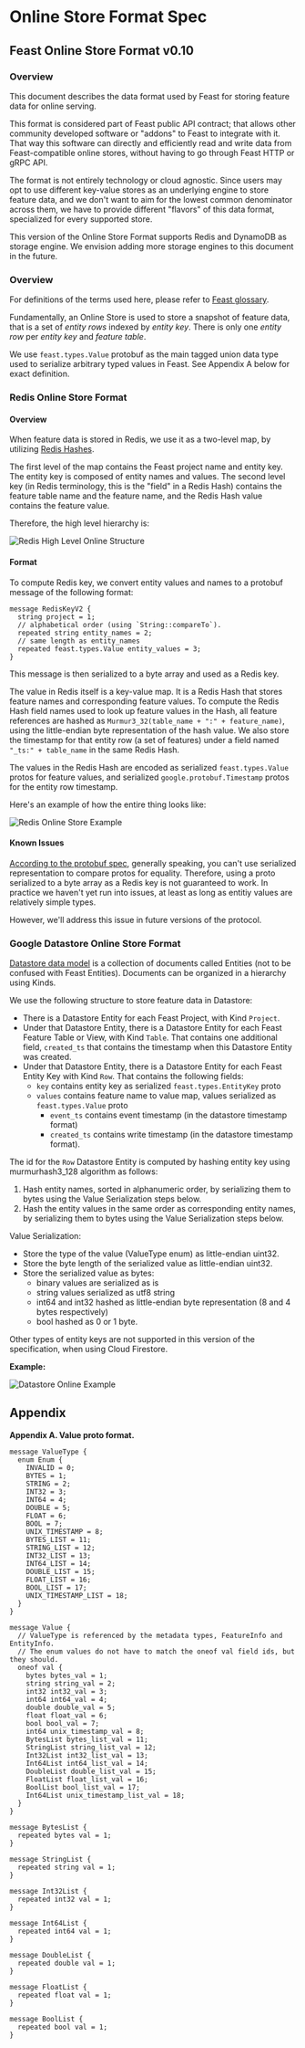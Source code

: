# Online Store Format Spec

## Feast Online Store Format v0.10

### Overview

This document describes the data format used by Feast for storing feature data for online serving.

This format is considered part of Feast public API contract; that allows other community developed software or "addons" to Feast to integrate with it. That way this software can directly and efficiently read and write data from Feast-compatible online stores, without having to go through Feast HTTP or gRPC API.

The format is not entirely technology or cloud agnostic. Since users may opt to use different key-value stores as an underlying engine to store feature data, and we don't want to aim for the lowest common denominator across them, we have to provide different "flavors" of this data format, specialized for every supported store.

This version of the Online Store Format supports Redis and DynamoDB as storage engine. We envision adding more storage engines to this document in the future.

### Overview

For definitions of the terms used here, please refer to [Feast glossary](https://github.com/feast-dev/feast/blob/master/docs/concepts/glossary.md).

Fundamentally, an Online Store is used to store a snapshot of feature data, that is a set of _entity rows_ indexed by _entity key_. There is only one _entity row_ per _entity key_ and _feature table_.

We use `feast.types.Value` protobuf as the main tagged union data type used to serialize arbitrary typed values in Feast. See Appendix A below for exact definition.

### Redis Online Store Format

#### Overview

When feature data is stored in Redis, we use it as a two-level map, by utilizing [Redis Hashes](https://redis.io/topics/data-types#hashes).

The first level of the map contains the Feast project name and entity key. The entity key is composed of entity names and values. The second level key \(in Redis terminology, this is the "field" in a Redis Hash\) contains the feature table name and the feature name, and the Redis Hash value contains the feature value.

Therefore, the high level hierarchy is:

![Redis High Level Online Structure](../../../.gitbook/assets/high_level_hierarchy_redis.png)

#### Format

To compute Redis key, we convert entity values and names to a protobuf message of the following format:

```text
message RedisKeyV2 {
  string project = 1;
  // alphabetical order (using `String::compareTo`).
  repeated string entity_names = 2;
  // same length as entity_names
  repeated feast.types.Value entity_values = 3;
}
```

This message is then serialized to a byte array and used as a Redis key.

The value in Redis itself is a key-value map. It is a Redis Hash that stores feature names and corresponding feature values. To compute the Redis Hash field names used to look up feature values in the Hash, all feature references are hashed as `Murmur3_32(table_name + ":" + feature_name)`, using the little-endian byte representation of the hash value. We also store the timestamp for that entity row \(a set of features\) under a field named `"_ts:" + table_name` in the same Redis Hash.

The values in the Redis Hash are encoded as serialized `feast.types.Value` protos for feature values, and serialized `google.protobuf.Timestamp` protos for the entity row timestamp.

Here's an example of how the entire thing looks like:

![Redis Online Store Example](../../../.gitbook/assets/redis_online_example%20%281%29.png)

#### Known Issues

[According to the protobuf spec](https://developers.google.com/protocol-buffers/docs/encoding), generally speaking, you can't use serialized representation to compare protos for equality. Therefore, using a proto serialized to a byte array as a Redis key is not guaranteed to work. In practice we haven't yet run into issues, at least as long as entitiy values are relatively simple types.

However, we'll address this issue in future versions of the protocol.

### Google Datastore Online Store Format

[Datastore data model](https://cloud.google.com/datastore/docs/concepts/entities) is a collection of documents called Entities \(not to be confused with Feast Entities\). Documents can be organized in a hierarchy using Kinds.

We use the following structure to store feature data in Datastore:

* There is a Datastore Entity for each Feast Project, with Kind `Project`.
* Under that Datastore Entity, there is a Datastore Entity for each Feast Feature Table or View, with Kind `Table`. That contains one additional field, `created_ts` that contains the timestamp when this Datastore Entity was created.
* Under that Datastore Entity, there is a Datastore Entity for each Feast Entity Key with Kind `Row`. That contains the following fields:
  * `key` contains entity key as serialized `feast.types.EntityKey` proto
  * `values` contains feature name to value map, values serialized as `feast.types.Value` proto
    * `event_ts` contains event timestamp \(in the datastore timestamp format\)
    * `created_ts` contains write timestamp \(in the datastore timestamp format\).

The id for the `Row` Datastore Entity is computed by hashing entity key using murmurhash3\_128 algorithm as follows:

1. Hash entity names, sorted in alphanumeric order, by serializing them to bytes using the Value Serialization steps below.
2. Hash the entity values in the same order as corresponding entity names, by serializing them to bytes using the Value Serialization steps below.

Value Serialization:

* Store the type of the value \(ValueType enum\) as little-endian uint32.
* Store the byte length of the serialized value as little-endian uint32.
* Store the serialized value as bytes:
  * binary values are serialized as is
  * string values serialized as utf8 string
  * int64 and int32 hashed as little-endian byte representation \(8 and 4 bytes respectively\)
  * bool hashed as 0 or 1 byte.

Other types of entity keys are not supported in this version of the specification, when using Cloud Firestore.

**Example:**

![Datastore Online Example](../../../.gitbook/assets/datastore_online_example.png)

## Appendix

**Appendix A. Value proto format.**

```text
message ValueType {
  enum Enum {
    INVALID = 0;
    BYTES = 1;
    STRING = 2;
    INT32 = 3;
    INT64 = 4;
    DOUBLE = 5;
    FLOAT = 6;
    BOOL = 7;
    UNIX_TIMESTAMP = 8;
    BYTES_LIST = 11;
    STRING_LIST = 12;
    INT32_LIST = 13;
    INT64_LIST = 14;
    DOUBLE_LIST = 15;
    FLOAT_LIST = 16;
    BOOL_LIST = 17;
    UNIX_TIMESTAMP_LIST = 18;
  }
}

message Value {
  // ValueType is referenced by the metadata types, FeatureInfo and EntityInfo.
  // The enum values do not have to match the oneof val field ids, but they should.
  oneof val {
    bytes bytes_val = 1;
    string string_val = 2;
    int32 int32_val = 3;
    int64 int64_val = 4;
    double double_val = 5;
    float float_val = 6;
    bool bool_val = 7;
    int64 unix_timestamp_val = 8;
    BytesList bytes_list_val = 11;
    StringList string_list_val = 12;
    Int32List int32_list_val = 13;
    Int64List int64_list_val = 14;
    DoubleList double_list_val = 15;
    FloatList float_list_val = 16;
    BoolList bool_list_val = 17;
    Int64List unix_timestamp_list_val = 18;
  }
}

message BytesList {
  repeated bytes val = 1;
}

message StringList {
  repeated string val = 1;
}

message Int32List {
  repeated int32 val = 1;
}

message Int64List {
  repeated int64 val = 1;
}

message DoubleList {
  repeated double val = 1;
}

message FloatList {
  repeated float val = 1;
}

message BoolList {
  repeated bool val = 1;
}
```

